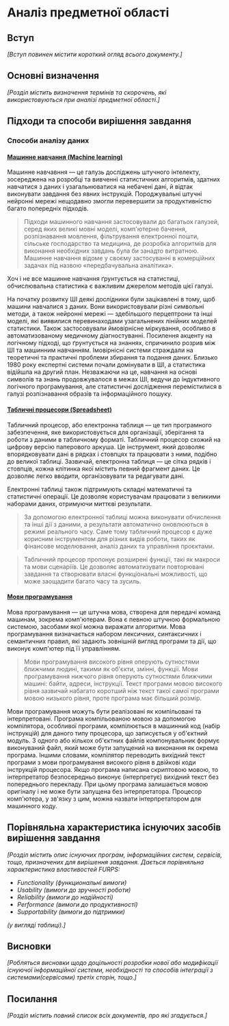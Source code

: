 # Аналіз предметної області

## Вступ

*[Вступ повинен містити короткий огляд всього документу.]*


## Основні визначення

*[Розділ містить визначення термінів та скорочень, які використовуються при аналізі предметної області.]*

## Підходи та способи вирішення завдання

### Способи аналізу даних

#### [Машинне навчання (Machine learning)](https://uk.wikipedia.org/wiki/%D0%9C%D0%B0%D1%88%D0%B8%D0%BD%D0%BD%D0%B5_%D0%BD%D0%B0%D0%B2%D1%87%D0%B0%D0%BD%D0%BD%D1%8F)

Машинне навчавння — це галузь досліджень штучного інтелекту, зосереджена на розробці та вивченні статистичних алгоритмів, здатних навчатися з даних і узагальнюватися на небачені дані, й відтак виконувати завдання без явних інструкцій. Породжувальні штучні нейронні мережі нещодавно змогли перевершити за продуктивністю багато попередніх підходів.

>Підходи машинного навчання застосовували до багатьох галузей, серед яких великі мовні моделі, комп'ютерне бачення, розпізнавання мовлення, фільтрування електронної пошти, сільське господарство та медицина, де розробка алгоритмів для виконання необхідних завдань була би занадто витратною. Машинне навчання відоме у своєму застосуванні в комерційних задачах під назвою «передбачувальна аналітика».

Хоч і не все машинне навчання ґрунтується на статистиці, обчислювальна статистика є важливим джерелом методів цієї галузі.

На початку розвитку ШІ деякі дослідники були зацікавлені в тому, щоб машини навчалися з даних. Вони використовували різні символьні методи, а також нейронні мережі — здебільшого перцептрони та інші моделі, які виявилися перевинаходами узагальнених лінійних моделей статистики. Також застосовували ймовірнісне міркування, особливо в автоматизованому медичному діагностуванні. Посилення акценту на логічному підході, що ґрунтується на знаннях, спричинило розрив між ШІ та машинним навчанням. Імовірнісні системи страждали на теоретичні та практичні проблеми збирання та подання даних. Близько 1980 року експертні системи почали домінувати в ШІ, а статистика відійшла на другий план. Незважаючи на це, навчання на основі символів та знань продовжувалося в межах ШІ, ведучи до індуктивного логічного програмування, але статистичні дослідження перемістилися в галузі розпізнавання образів та інформаційного пошуку.


#### [Табличні процесори (Spreadsheet)](https://translations.com.ua/tablychnyi-procesor.html)

Табличний процесор, або електронна таблиця — це тип програмного забезпечення, яке використовується для організації, зберігання та роботи з даними в табличному форматі. Табличний процесор схожий на цифрову версію паперового аркуша. Це інструмент, який дозволяє впорядковувати дані в рядках і стовпцях та працювати з ними, подібно до великої таблиці. Зазвичай, електронна таблиця — це сітка рядків і стовпців, кожна клітинка якої містить певний фрагмент даних. Це дозволяє легко вводити, організовувати та редагувати дані.

Електронні таблиці також підтримують складні математичні та статистичні операції. Це дозволяє користувачам працювати з великими наборами даних, отримуючи миттєві результати.

>За допомогою електронної таблиці можна виконувати обчислення та інші дії з даними, а результати автоматично оновлюються в режимі реального часу. Саме тому табличний процесор є дуже корисним інструментом для різних видів роботи, таких як фінансове моделювання, аналіз даних та управління проєктами.

>Табличний процесор пропонує розширені функції, такі як макроси та мови сценаріїв. Це дозволяє автоматизувати повторювані завдання та створювати власні функціональні можливості, що може заощадити багато часу та зусиль.

#### [Мови програмування](https://uk.wikipedia.org/wiki/%D0%9C%D0%BE%D0%B2%D0%B0_%D0%BF%D1%80%D0%BE%D0%B3%D1%80%D0%B0%D0%BC%D1%83%D0%B2%D0%B0%D0%BD%D0%BD%D1%8F#%D0%9A%D0%BB%D0%B0%D1%81%D0%B8%D1%84%D1%96%D0%BA%D0%B0%D1%86%D1%96%D1%8F_%D0%BC%D0%BE%D0%B2_%D0%BF%D1%80%D0%BE%D0%B3%D1%80%D0%B0%D0%BC%D1%83%D0%B2%D0%B0%D0%BD%D0%BD%D1%8F)

Мова програмування — це штучна мова, створена для передачі команд машинам, зокрема комп'ютерам. Вона є певною штучною формальною системою, засобами якої можна виражати алгоритми. Мова програмування визначається набором лексичних, синтаксичних і семантичних правил, які задають зовнішній вигляд програми та дії, що виконує комп'ютер під її управлінням.

>Мови програмування високого рівня оперують сутностями ближчими людині, такими як об'єкти, змінні, функції. Мови програмування нижчого рівня оперують сутностями ближчими машині: байти, адреси, інструкції. Текст програми мовою високого рівня зазвичай набагато коротший ніж текст такої самої програми мовою низького рівня, проте програма має більший розмір.

Мови програмування можуть бути реалізовані як компільовані та інтерпретовані. Програма компільованою мовою за допомогою компілятора, особливої ​​програми, компілюється в машинний код (набір інструкцій) для даного типу процесора, що записується у об'єктний модуль. З одного або кількох об'єктних файлів компонувальник формує виконуваний файл, який може бути запущений на виконання як окрема програма. Іншими словами, компілятор переводить вихідний текст програми з мови програмування високого рівня в двійкові коди інструкцій процесора. Якщо програма написана скриптовою мовою, то інтерпретатор безпосередньо виконує (інтерпретує) вихідний текст без попереднього перекладу. При цьому програма залишається мовою оригіналу і не може бути запущена без інтерпретатора. Процесор комп'ютера, у зв'язку з цим, можна назвати інтерпретатором для машинного коду.

## Порівняльна характеристика існуючих засобів вирішення завдання

*[Розділ містить опис існуючих програм, інформаційних систем, сервісів, тощо, призначених для вирішення 
завдання. Дається порівняльна характеристика властивостей FURPS:*
- *Functionality (функциональні вимоги)*
- *Usability (вимоги до зручності роботи)*
- *Reliability (вимоги до надійності)*
- *Performance (вимоги до продуктивності)*
- *Supportability (вимоги до підтримки)*

 *(у вигляді таблиці).]*

## Висновки

*[Робляться висновки щодо доцільності розробки нової або модифікації існуючої інформаційної системи, необхідності та способів інтеграції з системами(сервісами) третіх сторін, тощо.]*

## Посилання

*[Розділ містить повний список всіх документів, про які згадується.]*
